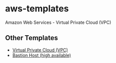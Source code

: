 # aws-templates
Amazon Web Services - Virtual Private Cloud (VPC) 

## Other Templates
* [Virtual Private Cloud (VPC)](../vpc/)
* [Bastion Host (high available)](../bastion/)

